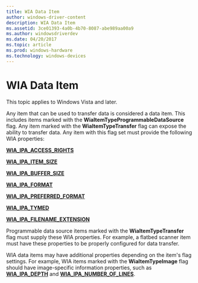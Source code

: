 ```yaml
---
title: WIA Data Item
author: windows-driver-content
description: WIA Data Item
ms.assetid: 3ce01393-4a0b-4b70-8087-abe989aa00a9
ms.author: windowsdriverdev
ms.date: 04/20/2017
ms.topic: article
ms.prod: windows-hardware
ms.technology: windows-devices
---
```


# WIA Data Item





This topic applies to Windows Vista and later.

Any item that can be used to transfer data is considered a data item. This includes items marked with the **WiaItemTypeProgrammableDataSource** flag. Any item marked with the **WiaItemTypeTransfer** flag can expose the ability to transfer data. Any item with this flag set must provide the following WIA properties:

[**WIA\_IPA\_ACCESS\_RIGHTS**](https://msdn.microsoft.com/library/windows/hardware/ff551518)

[**WIA\_IPA\_ITEM\_SIZE**](https://msdn.microsoft.com/library/windows/hardware/ff551594)

[**WIA\_IPA\_BUFFER\_SIZE**](https://msdn.microsoft.com/library/windows/hardware/ff551527)

[**WIA\_IPA\_FORMAT**](https://msdn.microsoft.com/library/windows/hardware/ff551553)

[**WIA\_IPA\_PREFERRED\_FORMAT**](https://msdn.microsoft.com/library/windows/hardware/ff551623)

[**WIA\_IPA\_TYMED**](https://msdn.microsoft.com/library/windows/hardware/ff551656)

[**WIA\_IPA\_FILENAME\_EXTENSION**](https://msdn.microsoft.com/library/windows/hardware/ff551549)

Programmable data source items marked with the **WiaItemTypeTransfer** flag must supply these WIA properties. For example, a flatbed scanner item must have these properties to be properly configured for data transfer.

WIA data items may have additional properties depending on the item's flag settings. For example, WIA items marked with the **WiaItemTypeImage** flag should have image-specific information properties, such as [**WIA\_IPA\_DEPTH**](https://msdn.microsoft.com/library/windows/hardware/ff551546) and [**WIA\_IPA\_NUMBER\_OF\_LINES**](https://msdn.microsoft.com/library/windows/hardware/ff551611).

 

 




